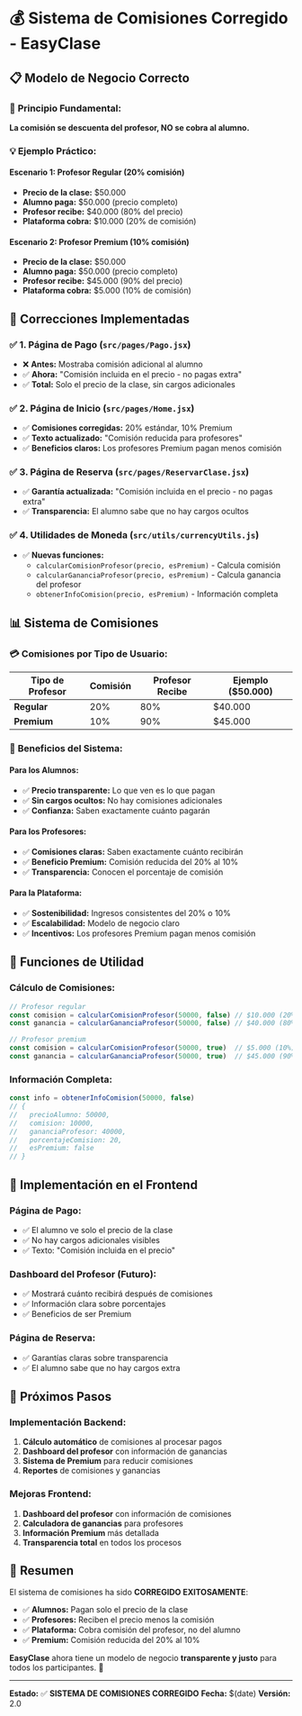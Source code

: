 # 💰 Sistema de Comisiones Corregido - EasyClase

## 📋 **Modelo de Negocio Correcto**

### 🎯 **Principio Fundamental:**
**La comisión se descuenta del profesor, NO se cobra al alumno.**

### 💡 **Ejemplo Práctico:**

#### **Escenario 1: Profesor Regular (20% comisión)**
- **Precio de la clase:** $50.000
- **Alumno paga:** $50.000 (precio completo)
- **Profesor recibe:** $40.000 (80% del precio)
- **Plataforma cobra:** $10.000 (20% de comisión)

#### **Escenario 2: Profesor Premium (10% comisión)**
- **Precio de la clase:** $50.000
- **Alumno paga:** $50.000 (precio completo)
- **Profesor recibe:** $45.000 (90% del precio)
- **Plataforma cobra:** $5.000 (10% de comisión)

## 🔧 **Correcciones Implementadas**

### ✅ **1. Página de Pago (`src/pages/Pago.jsx`)**
- ❌ **Antes:** Mostraba comisión adicional al alumno
- ✅ **Ahora:** "Comisión incluida en el precio - no pagas extra"
- ✅ **Total:** Solo el precio de la clase, sin cargos adicionales

### ✅ **2. Página de Inicio (`src/pages/Home.jsx`)**
- ✅ **Comisiones corregidas:** 20% estándar, 10% Premium
- ✅ **Texto actualizado:** "Comisión reducida para profesores"
- ✅ **Beneficios claros:** Los profesores Premium pagan menos comisión

### ✅ **3. Página de Reserva (`src/pages/ReservarClase.jsx`)**
- ✅ **Garantía actualizada:** "Comisión incluida en el precio - no pagas extra"
- ✅ **Transparencia:** El alumno sabe que no hay cargos ocultos

### ✅ **4. Utilidades de Moneda (`src/utils/currencyUtils.js`)**
- ✅ **Nuevas funciones:**
  - `calcularComisionProfesor(precio, esPremium)` - Calcula comisión
  - `calcularGananciaProfesor(precio, esPremium)` - Calcula ganancia del profesor
  - `obtenerInfoComision(precio, esPremium)` - Información completa

## 📊 **Sistema de Comisiones**

### 💳 **Comisiones por Tipo de Usuario:**

| Tipo de Profesor | Comisión | Profesor Recibe | Ejemplo ($50.000) |
|------------------|----------|-----------------|-------------------|
| **Regular** | 20% | 80% | $40.000 |
| **Premium** | 10% | 90% | $45.000 |

### 🎯 **Beneficios del Sistema:**

#### **Para los Alumnos:**
- ✅ **Precio transparente:** Lo que ven es lo que pagan
- ✅ **Sin cargos ocultos:** No hay comisiones adicionales
- ✅ **Confianza:** Saben exactamente cuánto pagarán

#### **Para los Profesores:**
- ✅ **Comisiones claras:** Saben exactamente cuánto recibirán
- ✅ **Beneficio Premium:** Comisión reducida del 20% al 10%
- ✅ **Transparencia:** Conocen el porcentaje de comisión

#### **Para la Plataforma:**
- ✅ **Sostenibilidad:** Ingresos consistentes del 20% o 10%
- ✅ **Escalabilidad:** Modelo de negocio claro
- ✅ **Incentivos:** Los profesores Premium pagan menos comisión

## 🔄 **Funciones de Utilidad**

### **Cálculo de Comisiones:**
```javascript
// Profesor regular
const comision = calcularComisionProfesor(50000, false) // $10.000 (20%)
const ganancia = calcularGananciaProfesor(50000, false) // $40.000 (80%)

// Profesor premium
const comision = calcularComisionProfesor(50000, true)  // $5.000 (10%)
const ganancia = calcularGananciaProfesor(50000, true)  // $45.000 (90%)
```

### **Información Completa:**
```javascript
const info = obtenerInfoComision(50000, false)
// {
//   precioAlumno: 50000,
//   comision: 10000,
//   gananciaProfesor: 40000,
//   porcentajeComision: 20,
//   esPremium: false
// }
```

## 🎯 **Implementación en el Frontend**

### **Página de Pago:**
- ✅ El alumno ve solo el precio de la clase
- ✅ No hay cargos adicionales visibles
- ✅ Texto: "Comisión incluida en el precio"

### **Dashboard del Profesor (Futuro):**
- ✅ Mostrará cuánto recibirá después de comisiones
- ✅ Información clara sobre porcentajes
- ✅ Beneficios de ser Premium

### **Página de Reserva:**
- ✅ Garantías claras sobre transparencia
- ✅ El alumno sabe que no hay cargos extra

## 🚀 **Próximos Pasos**

### **Implementación Backend:**
1. **Cálculo automático** de comisiones al procesar pagos
2. **Dashboard del profesor** con información de ganancias
3. **Sistema de Premium** para reducir comisiones
4. **Reportes** de comisiones y ganancias

### **Mejoras Frontend:**
1. **Dashboard del profesor** con información de comisiones
2. **Calculadora de ganancias** para profesores
3. **Información Premium** más detallada
4. **Transparencia total** en todos los procesos

## 🎉 **Resumen**

El sistema de comisiones ha sido **CORREGIDO EXITOSAMENTE**:

- ✅ **Alumnos:** Pagan solo el precio de la clase
- ✅ **Profesores:** Reciben el precio menos la comisión
- ✅ **Plataforma:** Cobra comisión del profesor, no del alumno
- ✅ **Premium:** Comisión reducida del 20% al 10%

**EasyClase** ahora tiene un modelo de negocio **transparente y justo** para todos los participantes. 🎯

---

**Estado:** ✅ **SISTEMA DE COMISIONES CORREGIDO**
**Fecha:** $(date)
**Versión:** 2.0
